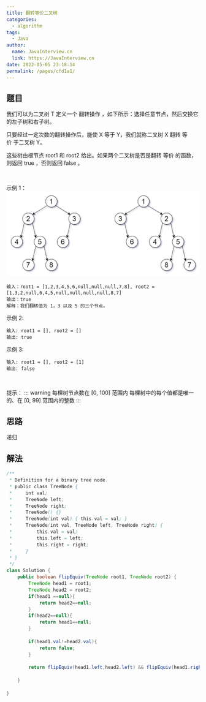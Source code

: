 ```yaml
---
title: 翻转等价二叉树
categories: 
  - algorithm
tags: 
  - Java
author: 
  name: JavaInterview.cn
  link: https://JavaInterview.cn
date: 2022-05-05 23:18:14
permalink: /pages/cfd1a1/
---
```



## 题目
我们可以为二叉树 T 定义一个 翻转操作 ，如下所示：选择任意节点，然后交换它的左子树和右子树。

只要经过一定次数的翻转操作后，能使 X 等于 Y，我们就称二叉树 X 翻转 等价 于二叉树 Y。

这些树由根节点 root1 和 root2 给出。如果两个二叉树是否是翻转 等价 的函数，则返回 true ，否则返回 false 。

 

示例 1：
![](../../../media/pictures/leetcode/tree_ex.png)


    输入：root1 = [1,2,3,4,5,6,null,null,null,7,8], root2 = [1,3,2,null,6,4,5,null,null,null,null,8,7]
    输出：true
    解释：我们翻转值为 1，3 以及 5 的三个节点。
示例 2:

    输入: root1 = [], root2 = []
    输出: true
示例 3:

    输入: root1 = [], root2 = [1]
    输出: false
 

提示：
::: warning
每棵树节点数在 [0, 100] 范围内
每棵树中的每个值都是唯一的、在 [0, 99] 范围内的整数
:::




## 思路

递归

## 解法
```java
/**
 * Definition for a binary tree node.
 * public class TreeNode {
 *     int val;
 *     TreeNode left;
 *     TreeNode right;
 *     TreeNode() {}
 *     TreeNode(int val) { this.val = val; }
 *     TreeNode(int val, TreeNode left, TreeNode right) {
 *         this.val = val;
 *         this.left = left;
 *         this.right = right;
 *     }
 * }
 */
class Solution {
    public boolean flipEquiv(TreeNode root1, TreeNode root2) {
        TreeNode head1 = root1;
        TreeNode head2 = root2;
        if(head1 ==null){
            return head2==null;
        }
        if(head2==null){
            return head1==null;
        }

        if(head1.val!=head2.val){
            return false;
        }
      
        return flipEquiv(head1.left,head2.left) && flipEquiv(head1.right,head2.right) || flipEquiv(head1.left,head2.right) && flipEquiv(head1.right,head2.left);

    }

}


```